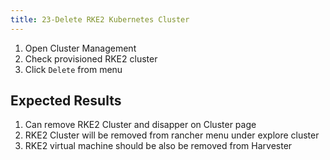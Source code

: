 ```yaml
---
title: 23-Delete RKE2 Kubernetes Cluster	
---
```

1. Open Cluster Management
1. Check provisioned RKE2 cluster 
1. Click `Delete` from menu


## Expected Results
1. Can remove RKE2 Cluster and disapper on Cluster page
1. RKE2 Cluster will be removed from rancher menu under explore cluster
1. RKE2 virtual machine should be also be removed from Harvester 

